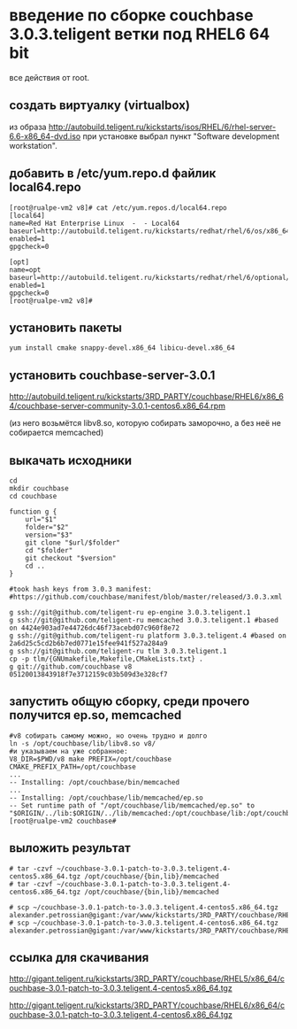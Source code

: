 введение по сборке couchbase 3.0.3.teligent ветки под RHEL6 64 bit
==================================================================

все действия от root.

создать виртуалку (virtualbox) 
------------------------------

из образа
http://autobuild.teligent.ru/kickstarts/isos/RHEL/6/rhel-server-6.6-x86_64-dvd.iso
при установке выбрал пункт "Software development workstation".

добавить в /etc/yum.repo.d файлик local64.repo
----------------------------------------------

~~~
[root@rualpe-vm2 v8]# cat /etc/yum.repos.d/local64.repo 
[local64]
name=Red Hat Enterprise Linux  -  - Local64
baseurl=http://autobuild.teligent.ru/kickstarts/redhat/rhel/6/os/x86_64/Server/
enabled=1
gpgcheck=0

[opt]
name=opt
baseurl=http://autobuild.teligent.ru/kickstarts/redhat/rhel/6/optional/x86_64
enabled=1
gpgcheck=0
[root@rualpe-vm2 v8]# 
~~~

установить пакеты
-----------------

~~~
yum install cmake snappy-devel.x86_64 libicu-devel.x86_64
~~~

установить couchbase-server-3.0.1 
---------------------------------

http://autobuild.teligent.ru/kickstarts/3RD_PARTY/couchbase/RHEL6/x86_64/couchbase-server-community-3.0.1-centos6.x86_64.rpm

(из него возьмётся libv8.so, которую собирать заморочно, а без неё не собирается memcached)

выкачать исходники
-------------------------------

~~~
cd
mkdir couchbase
cd couchbase

function g {
	url="$1"
	folder="$2"
	version="$3"
	git clone "$url/$folder"
	cd "$folder"
	git checkout "$version"
	cd ..
}

#took hash keys from 3.0.3 manifest:
#https://github.com/couchbase/manifest/blob/master/released/3.0.3.xml

g ssh://git@github.com/teligent-ru ep-engine 3.0.3.teligent.1 
g ssh://git@github.com/teligent-ru memcached 3.0.3.teligent.1 #based on 4424e903ad7e44726dc46f73acebd07c960f8e72
g ssh://git@github.com/teligent-ru platform 3.0.3.teligent.4 #based on 2a6d25c5cd2b6b7ed0771e15fee941f527a284a9
g ssh://git@github.com/teligent-ru tlm 3.0.3.teligent.1
cp -p tlm/{GNUmakefile,Makefile,CMakeLists.txt} .
g git://github.com/couchbase v8 05120013843918f7e3712159c03b509d3e328cf7
~~~


запустить общую сборку, среди прочего получится ep.so, memcached
----------------------------------------------------------------

~~~
#v8 собирать самому можно, но очень трудно и долго
ln -s /opt/couchbase/lib/libv8.so v8/
#и указываем на уже собранное:
V8_DIR=$PWD/v8 make PREFIX=/opt/couchbase CMAKE_PREFIX_PATH=/opt/couchbase
...
-- Installing: /opt/couchbase/bin/memcached
...
-- Installing: /opt/couchbase/lib/memcached/ep.so
-- Set runtime path of "/opt/couchbase/lib/memcached/ep.so" to "$ORIGIN/../lib:$ORIGIN/../lib/memcached:/opt/couchbase/lib:/opt/couchbase/lib/memcached:/opt/couchbase/lib"
[root@rualpe-vm2 couchbase# 
~~~


выложить результат
------------------

~~~
# tar -czvf ~/couchbase-3.0.1-patch-to-3.0.3.teligent.4-centos5.x86_64.tgz /opt/couchbase/{bin,lib}/memcached
# tar -czvf ~/couchbase-3.0.1-patch-to-3.0.3.teligent.4-centos6.x86_64.tgz /opt/couchbase/{bin,lib}/memcached

# scp ~/couchbase-3.0.1-patch-to-3.0.3.teligent.4-centos5.x86_64.tgz  alexander.petrossian@gigant:/var/www/kickstarts/3RD_PARTY/couchbase/RHEL5/x86_64/
# scp ~/couchbase-3.0.1-patch-to-3.0.3.teligent.4-centos6.x86_64.tgz  alexander.petrossian@gigant:/var/www/kickstarts/3RD_PARTY/couchbase/RHEL6/x86_64/
~~~

ссылка для скачивания
---------------------
http://gigant.teligent.ru/kickstarts/3RD_PARTY/couchbase/RHEL5/x86_64/couchbase-3.0.1-patch-to-3.0.3.teligent.4-centos5.x86_64.tgz

http://gigant.teligent.ru/kickstarts/3RD_PARTY/couchbase/RHEL6/x86_64/couchbase-3.0.1-patch-to-3.0.3.teligent.4-centos6.x86_64.tgz